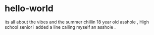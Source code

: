 # hello-world
its all about the vibes and the summer chillin
18 year old asshole , High school senior 
i added a line calling myself an asshole .
